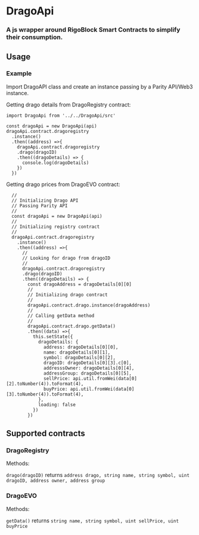 # DragoApi

### A js wrapper around RigoBlock Smart Contracts to simplify their consumption.

## Usage

### Example


Import DragoAPI class and create an instance passing by a Parity API/Web3 instance.

Getting drago details from DragoRegistry contract:

    import DragoApi from '../../DragoApi/src'

    const dragoApi = new DragoApi(api)
    dragoApi.contract.dragoregistry
      .instance()
      .then((address) =>{
        dragoApi.contract.dragoregistry
        .drago(dragoID)
        .then((dragoDetails) => {
          console.log(dragoDetails)
        })
      })

Getting drago prices from DragoEVO contract:

      //
      // Initializing Drago API
      // Passing Parity API
      //
      const dragoApi = new DragoApi(api)
      //
      // Initializing registry contract
      //
      dragoApi.contract.dragoregistry
        .instance()
        .then((address) =>{
          //
          // Looking for drago from dragoID
          //
          dragoApi.contract.dragoregistry
          .drago(dragoID)
          .then((dragoDetails) => {
            const dragoAddress = dragoDetails[0][0]
            //
            // Initializing drago contract
            //
            dragoApi.contract.drago.instance(dragoAddress)
            //
            // Calling getData method
            //
            dragoApi.contract.drago.getData()
            .then((data) =>{
              this.setState({
                dragoDetails: {
                  address: dragoDetails[0][0],
                  name: dragoDetails[0][1],
                  symbol: dragoDetails[0][2],
                  dragoID: dragoDetails[0][3].c[0],
                  addresssOwner: dragoDetails[0][4],
                  addressGroup: dragoDetails[0][5],
                  sellPrice: api.util.fromWei(data[0][2].toNumber(4)).toFormat(4),
                  buyPrice: api.util.fromWei(data[0][3].toNumber(4)).toFormat(4),
                },
                loading: false
              })
            })

## Supported contracts

### DragoRegistry

Methods:

`drago(dragoID)` returns `address drago, string name, string symbol, uint dragoID, address owner, address group`

### DragoEVO

Methods:

`getData()` returns `string name, string symbol, uint sellPrice, uint buyPrice`
